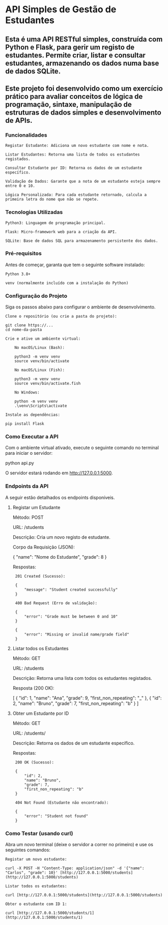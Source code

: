 # API Simples de Gestão de Estudantes

## Esta é uma API RESTful simples, construída com Python e Flask, para gerir um registo de estudantes. Permite criar, listar e consultar estudantes, armazenando os dados numa base de dados SQLite.

## Este projeto foi desenvolvido como um exercício prático para avaliar conceitos de lógica de programação, sintaxe, manipulação de estruturas de dados simples e desenvolvimento de APIs.
### Funcionalidades

    Registar Estudante: Adiciona um novo estudante com nome e nota.

    Listar Estudantes: Retorna uma lista de todos os estudantes registados.

    Consultar Estudante por ID: Retorna os dados de um estudante específico.

    Validação de Dados: Garante que a nota de um estudante esteja sempre entre 0 e 10.

    Lógica Personalizada: Para cada estudante retornado, calcula a primeira letra do nome que não se repete.

### Tecnologias Utilizadas

    Python3: Linguagem de programação principal.

    Flask: Micro-framework web para a criação da API.

    SQLite: Base de dados SQL para armazenamento persistente dos dados.

### Pré-requisitos

Antes de começar, garanta que tem o seguinte software instalado:

    Python 3.8+

    venv (normalmente incluído com a instalação do Python)

### Configuração do Projeto

Siga os passos abaixo para configurar o ambiente de desenvolvimento.

    Clone o repositório (ou crie a pasta do projeto):

    git clone https://... 
    cd nome-da-pasta

    Crie e ative um ambiente virtual:

        No macOS/Linux (Bash):

        python3 -m venv venv
        source venv/bin/activate

        No macOS/Linux (Fish):

        python3 -m venv venv
        source venv/bin/activate.fish

        No Windows:

        python -m venv venv
        .\venv\Scripts\activate

    Instale as dependências:

    pip install Flask

### Como Executar a API

Com o ambiente virtual ativado, execute o seguinte comando no terminal para iniciar o servidor:

python api.py

O servidor estará rodando em http://127.0.0.1:5000.

### Endpoints da API

A seguir estão detalhados os endpoints disponíveis.
1. Registar um Estudante

    Método: POST

    URL: /students

    Descrição: Cria um novo registo de estudante.

    Corpo da Requisição (JSON):

    {
        "name": "Nome do Estudante",
        "grade": 8
    }

    Respostas:

        201 Created (Sucesso):

        {
            "message": "Student created successfully"
        }

        400 Bad Request (Erro de validação):

        {
            "error": "Grade must be between 0 and 10"
        }

        {
            "error": "Missing or invalid name/grade field"
        }

2. Listar todos os Estudantes

    Método: GET

    URL: /students

    Descrição: Retorna uma lista com todos os estudantes registados.

    Resposta (200 OK):

    [
        {
            "id": 1,
            "name": "Ana",
            "grade": 9,
            "first_non_repeating": "_"
        },
        {
            "id": 2,
            "name": "Bruno",
            "grade": 7,
            "first_non_repeating": "b"
        }
    ]

3. Obter um Estudante por ID

    Método: GET

    URL: /students/<id>

    Descrição: Retorna os dados de um estudante específico.

    Respostas:

        200 OK (Sucesso):

        {
            "id": 2,
            "name": "Bruno",
            "grade": 7,
            "first_non_repeating": "b"
        }

        404 Not Found (Estudante não encontrado):

        {
            "error": "Student not found"
        }

### Como Testar (usando curl)

Abra um novo terminal (deixe o servidor a correr no primeiro) e use os seguintes comandos:

    Registar um novo estudante:

    curl -X POST -H "Content-Type: application/json" -d '{"name": "Carlos", "grade": 10}' [http://127.0.0.1:5000/students](http://127.0.0.1:5000/students)

    Listar todos os estudantes:

    curl [http://127.0.0.1:5000/students](http://127.0.0.1:5000/students)

    Obter o estudante com ID 1:

    curl [http://127.0.0.1:5000/students/1](http://127.0.0.1:5000/students/1)

